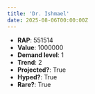 ```yaml
---
title: 'Dr. Ishmael'
date: 2025-08-06T00:00:00Z
---
```

- **RAP**: 551514
- **Value**: 1000000
- **Demand level**: 1
- **Trend**: 2
- **Projected?**: True
- **Hyped?**: True
- **Rare?**: True
